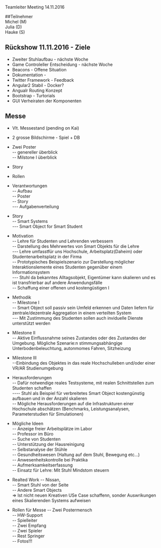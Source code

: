 Teamleiter Meeting 14.11.2016        
        
##Teilnehmer        
Michel (M)            
Julia (D)            
Hauke (S)          
        
## Rückshow 11.11.2016 - Ziele        
- Zweiter Stuhlaufbau  - nächste Woche           
- Game Controleller Entscheidung  - nächste Woche        
- Beacons - Offene Situation        
- Dokumentation -          
- Twitter Framework - Feedback          
- Angular2 Stabil - Docker?         
- Angualr Routing Konzept        
- Bootstrap - Turtorials           
- GUI Verheiraten der Komponenten            
        
## Messe        
- Vlt. Messestand  (pending on Kai)           
- 2 grosse Bildschirme - Spiel + DB                 
- Zwei Poster         
-- genereller überblick        
-- Milstone I überblick        
- Story            
- Rollen 

- Verantwortungen         
-- Aufbau         
-- Poster         
-- Story         
--- Aufgabenverteilung                 

- Story        
-- Smart Systems        
--- Smart Object for Smart Student          

- Motivation          
-- Lehre für Studenten und Lehrenden verbessern          
-- Darstellung des Mehrwertes von Smart Objekts für die Lehre        
--- Lehre umfasstfür uns Hochschule, Arbeitsplatz(Daheim) oder Studentenarbeitsplatz in der Firma                
-- Prototypisches Beispielszenario zur Darstellung möglicher Interaktionslemente eines Studenten gegenüber einem Informationsystem       
--- Stuhl da bekanntes Alltagsobjekt, Eigentümer kann skalieren und es ist transfrierbar auf andere Anwendungsfälle            
-- Schaffung einer offenen und kostengüstigen I        

- Methodik        
-- Milestone I         
-- Smart Object soll passiv sein Umfeld erkennen und Daten liefern für zentrale/dezentrale Aggregation in einem verteilten System          
--- Mit Zustimmung des Studenten sollen auch inviduelle Dienste unterstützt werden        
- Milestone II        
-- Aktive Einflussnahme seines Zustandes oder des Zustandes der Umgebung. Mögliche Szenarie:n stimmungsabhängige Unterbodenbeleuchtung, autonmomes Fahren, Sitzheizung        
- Milestone III        
--Einbindung des Objektes in das reale Hochschulleben und/oder einer VR/AR Studienumgebung            
        
- Herausforderungen        
-- Dafür notwendige reales Testsysteme, mit realen Schnittstellen zum Studenten schaffen        
---- Stuhl als Beispiel für verbreitetes Smart Object kostengünstig aufbauen und in der Anzahl skalieren            
-- Mögliche Herausforderungen auf die Infrastrukturen einer Hochschule abschätzen (Benchmarks, Leistungsanalysen, Parameterstudien für Simulationen)        

- Mögliche Ideen          
-- Anzeige freier Arbeitsplätze im Labor             
-- Professor im Büro            
-- Suche von Studenten        
-- Unterstützung der Hausreinigung        
-- Selbstanalyse der Stühle        
-- Gesundheitswesen (Haltung auf dem Stuhl, Bewegung etc...)        
-- Anwesenheitskontrolle bei Praktika         
-- Aufmerksamkeitserfassung        
-- Einsatz für Lehre: Mit Stuhl Mindstom steuern            
        
- Realted Work 
-- Nissan,         
-- Smart Stuhl von der Seite         
-- Andere Smart Objects         
=> Ist nicht neuen Kreativen USe Case schaffenn, sonder Auswrikungen eines Skalierenden Systems aufweisen         


- Rollen für Messe
-- Zwei Postermensch        
-- HW-Support        
-- Spielleiter        
-- Zwei Empfang       
-- Zwei Spieler      
-- Rest Springer       
-- Fotos!!!       
